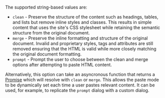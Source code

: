 The supported string-based values are:

* `clean` - Preserve the structure of the content such as headings, tables, and lists but remove inline styles and classes. This results in simple content that uses the site's CSS stylesheet while retaining the semantic structure from the original document.
* `merge` - Preserve the inline formatting and structure of the original document. Invalid and proprietary styles, tags and attributes are still removed ensuring that the HTML is valid while more closely matching the original document formatting.
* `prompt` - Prompt the user to choose between the clean and merge options after attempting to paste HTML content.

Alternatively, this option can take an asyncronous function that returns a [Promise](https://developer.mozilla.org/en-US/docs/Web/JavaScript/Reference/Global_Objects/Promise) which will resolve with `clean` or `merge`. This allows the paste mode to be dynamically set each time a user pastes relevant content. It can be used, for example, to replicate the `prompt` dialog with a custom dialog.